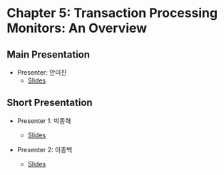 # Chapter 5: Transaction Processing Monitors: An Overview

## Main Presentation 

- Presenter: 안미진
  - [Slides](slides)

## Short Presentation

- Presenter 1: 박종혁
  - [Slides](slides)
  
- Presenter 2: 이종백
  - [Slides](slides)